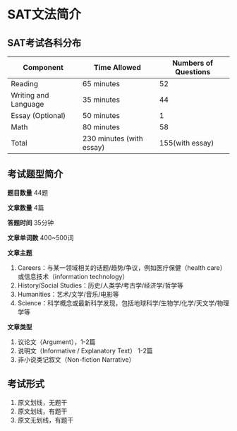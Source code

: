 # SAT文法简介

## SAT考试各科分布

| **Component**        | **Time Allowed**         | **Numbers of Questions** |
| -------------------- | ------------------------ | ------------------------ |
| Reading              | 65 minutes               | 52                       |
| Writing and Language | 35 minutes               | 44                       |
| Essay (Optional)     | 50 minutes               | 1                        |
| Math                 | 80 minutes               | 58                       |
| Total                | 230 minutes (with essay) | 155(with essay)          |

## 考试题型简介

**题目数量**	44题

**文章数量**	4篇

**答题时间**	35分钟

**文章单词数**	400~500词

**文章主题**

1. Careers：与某一领域相关的话题/趋势/争议，例如医疗保健（health care）或信息技术（information technology）
2. History/Social Studies：历史/人类学/考古学/经济学/哲学等
3.  Humanities：艺术/文学/音乐/电影等
4. Science：科学概念或最新科学发现，包括地球科学/生物学/化学/天文学/物理学等

**文章类型**

1. 议论文（Argument），1-2篇
2. 说明文（Informative / Explanatory Text） 1-2篇
3. 非小说类记叙文（Non-fiction Narrative）



## 考试形式

1. 原文划线，无题干
2. 原文划线，有题干
3. 原文无划线，有题干